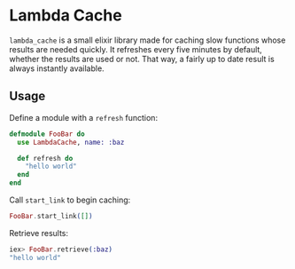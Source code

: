 # Lambda Cache

`lambda_cache` is a small elixir library made for caching slow functions whose
results are needed quickly. It refreshes every five minutes by default, whether
the results are used or not. That way, a fairly up to date result is always
instantly available.

## Usage

Define a module with a `refresh` function:

```elixir
defmodule FooBar do
  use LambdaCache, name: :baz

  def refresh do
    "hello world"
  end
end
```

Call `start_link` to begin caching:

```elixir
FooBar.start_link([])
```

Retrieve results:

```elixir
iex> FooBar.retrieve(:baz)
"hello world"
```
